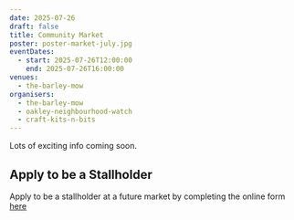 ```yaml
---
date: 2025-07-26
draft: false
title: Community Market
poster: poster-market-july.jpg
eventDates:
  - start: 2025-07-26T12:00:00
    end: 2025-07-26T16:00:00
venues:
  - the-barley-mow
organisers:
  - the-barley-mow
  - oakley-neighbourhood-watch
  - craft-kits-n-bits
---
```

Lots of exciting info coming soon.

## Apply to be a Stallholder

Apply to be a stallholder at a future market by completing the online form [here](https://forms.office.com/e/EXLzcp4mQX)